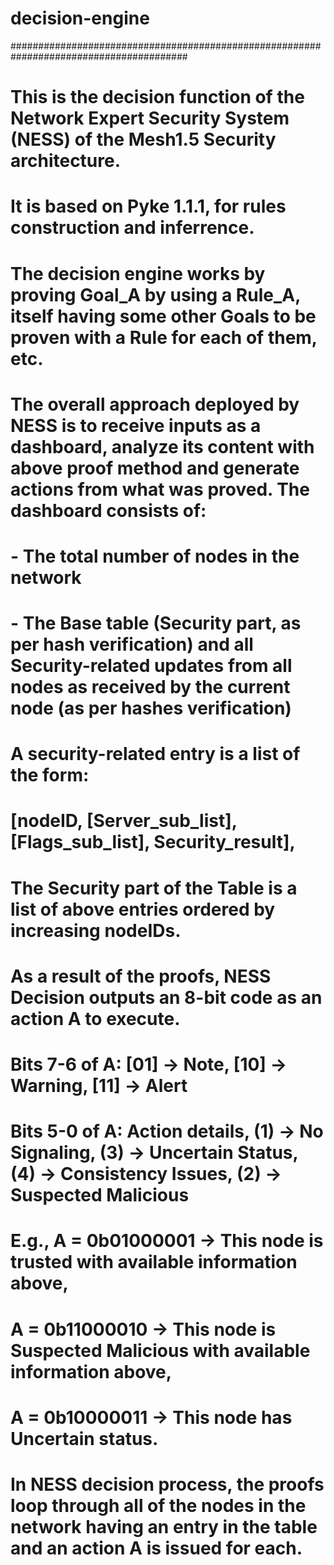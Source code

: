 # decision-engine
########################################################################################
#
# This is the decision function of the Network Expert Security System (NESS) of the Mesh1.5 Security architecture.
#
# It is based on Pyke 1.1.1, for rules construction and inferrence.
# The decision engine works by proving Goal_A by using a Rule_A, itself having some other Goals to be proven with a Rule for each of them, etc.
#
# The overall approach deployed by NESS is to receive inputs as a dashboard, analyze its content with above proof method and generate actions from what was proved. The dashboard consists of:
#        - The total number of nodes in the network
#        - The Base table (Security part, as per hash verification) and all Security-related updates from all nodes as received by the current node (as per hashes verification)
#               A security-related entry is a list of the form:
#                   [nodeID, [Server_sub_list], [Flags_sub_list], Security_result],
#               The Security part of the Table is a list of above entries ordered by increasing nodeIDs.
#
# As a result of the proofs, NESS Decision outputs an 8-bit code as an action A to execute.
# Bits 7-6 of A: [01] -> Note, [10] -> Warning, [11] -> Alert
# Bits 5-0 of A: Action details, (1) -> No Signaling, (3) -> Uncertain Status, (4) -> Consistency Issues, (2) -> Suspected Malicious
#        E.g., A = 0b01000001 -> This node is trusted with available information above,
#              A = 0b11000010 -> This node is Suspected Malicious with available information above,
#              A = 0b10000011 -> This node has Uncertain status.
#
# In NESS decision process, the proofs loop through all of the nodes in the network having an entry in the table and an action A is issued for each.
#
